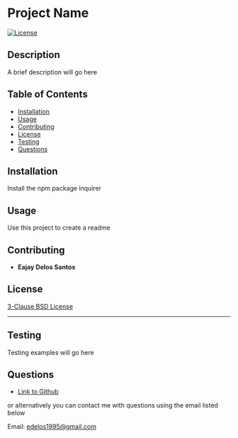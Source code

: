 # Project Name

[![License](https://img.shields.io/badge/license-BSD--3--Clause-blueviolet)](https://opensource.org/licenses/BSD-3-Clause)

  ## Description 
  
  A brief description will go here

  ## Table of Contents

  * [Installation](#installation)
  * [Usage](#usage)
  * [Contributing](#contributing)
  * [License](#license)
  * [Testing](#testing)
  * [Questions](#questions)
  
  
  ## Installation
  
  Install the npm package inquirer

  ## Usage 
  
  Use this project to create a readme
  
  ## Contributing
  
  * **Eajay Delos Santos**
  
  
  ## License
  

  [3-Clause BSD License](https://opensource.org/licenses/BSD-3-Clause)
  
  
  ---
  
  
  ## Testing
  
  Testing examples will go here

  ## Questions
  
  - [Link to Github](https://github.com/EajayD)

  or alternatively you can contact me with questions using the email listed below

  Email: edelos1995@gmail.com


